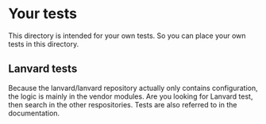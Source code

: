 # Your tests

This directory is intended for your own tests. So you can place your own tests in this directory.

## Lanvard tests
Because the lanvard/lanvard repository actually only contains configuration, the logic is mainly in the vendor modules. Are you looking for Lanvard test, then search in the other respositories. Tests are also referred to in the documentation.

